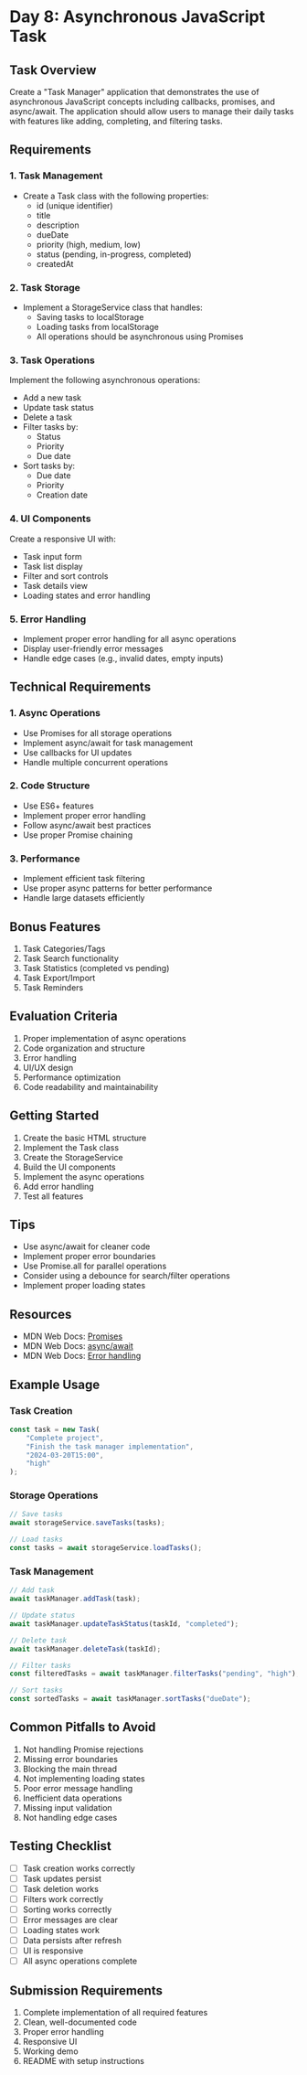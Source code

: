 # Day 8: Asynchronous JavaScript Task

## Task Overview
Create a "Task Manager" application that demonstrates the use of asynchronous JavaScript concepts including callbacks, promises, and async/await. The application should allow users to manage their daily tasks with features like adding, completing, and filtering tasks.

## Requirements

### 1. Task Management
- Create a Task class with the following properties:
  - id (unique identifier)
  - title
  - description
  - dueDate
  - priority (high, medium, low)
  - status (pending, in-progress, completed)
  - createdAt

### 2. Task Storage
- Implement a StorageService class that handles:
  - Saving tasks to localStorage
  - Loading tasks from localStorage
  - All operations should be asynchronous using Promises

### 3. Task Operations
Implement the following asynchronous operations:
- Add a new task
- Update task status
- Delete a task
- Filter tasks by:
  - Status
  - Priority
  - Due date
- Sort tasks by:
  - Due date
  - Priority
  - Creation date

### 4. UI Components
Create a responsive UI with:
- Task input form
- Task list display
- Filter and sort controls
- Task details view
- Loading states and error handling

### 5. Error Handling
- Implement proper error handling for all async operations
- Display user-friendly error messages
- Handle edge cases (e.g., invalid dates, empty inputs)

## Technical Requirements

### 1. Async Operations
- Use Promises for all storage operations
- Implement async/await for task management
- Use callbacks for UI updates
- Handle multiple concurrent operations

### 2. Code Structure
- Use ES6+ features
- Implement proper error handling
- Follow async/await best practices
- Use proper Promise chaining

### 3. Performance
- Implement efficient task filtering
- Use proper async patterns for better performance
- Handle large datasets efficiently

## Bonus Features
1. Task Categories/Tags
2. Task Search functionality
3. Task Statistics (completed vs pending)
4. Task Export/Import
5. Task Reminders

## Evaluation Criteria
1. Proper implementation of async operations
2. Code organization and structure
3. Error handling
4. UI/UX design
5. Performance optimization
6. Code readability and maintainability

## Getting Started
1. Create the basic HTML structure
2. Implement the Task class
3. Create the StorageService
4. Build the UI components
5. Implement the async operations
6. Add error handling
7. Test all features

## Tips
- Use async/await for cleaner code
- Implement proper error boundaries
- Use Promise.all for parallel operations
- Consider using a debounce for search/filter operations
- Implement proper loading states

## Resources
- MDN Web Docs: [Promises](https://developer.mozilla.org/en-US/docs/Web/JavaScript/Reference/Global_Objects/Promise)
- MDN Web Docs: [async/await](https://developer.mozilla.org/en-US/docs/Web/JavaScript/Reference/Statements/async_function)
- MDN Web Docs: [Error handling](https://developer.mozilla.org/en-US/docs/Web/JavaScript/Reference/Statements/try...catch)

## Example Usage

### Task Creation
```javascript
const task = new Task(
    "Complete project",
    "Finish the task manager implementation",
    "2024-03-20T15:00",
    "high"
);
```

### Storage Operations
```javascript
// Save tasks
await storageService.saveTasks(tasks);

// Load tasks
const tasks = await storageService.loadTasks();
```

### Task Management
```javascript
// Add task
await taskManager.addTask(task);

// Update status
await taskManager.updateTaskStatus(taskId, "completed");

// Delete task
await taskManager.deleteTask(taskId);

// Filter tasks
const filteredTasks = await taskManager.filterTasks("pending", "high");

// Sort tasks
const sortedTasks = await taskManager.sortTasks("dueDate");
```

## Common Pitfalls to Avoid
1. Not handling Promise rejections
2. Missing error boundaries
3. Blocking the main thread
4. Not implementing loading states
5. Poor error message handling
6. Inefficient data operations
7. Missing input validation
8. Not handling edge cases

## Testing Checklist
- [ ] Task creation works correctly
- [ ] Task updates persist
- [ ] Task deletion works
- [ ] Filters work correctly
- [ ] Sorting works correctly
- [ ] Error messages are clear
- [ ] Loading states work
- [ ] Data persists after refresh
- [ ] UI is responsive
- [ ] All async operations complete

## Submission Requirements
1. Complete implementation of all required features
2. Clean, well-documented code
3. Proper error handling
4. Responsive UI
5. Working demo
6. README with setup instructions 